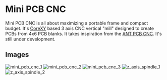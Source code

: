 # Mini PCB CNC
Mini PCB CNC is all about maximizing a portable frame and compact budget. 
It's [CoreXY](https://corexy.com/) based 3 axis CNC vertical "mill" designed to create PCBs from 4x6 PCB blanks. It takes inspiration from the [ANT PCB CNC](https://bitbucket.org/compactpcbmaker/cpcbm). It's still under development.

## Images
![mini_pcb_cnc_1](images/mini_pcb_cnc_1.png)
![mini_pcb_cnc_2](images/mini_pcb_cnc_2.png)
![mini_pcb_cnc_3](images/mini_pcb_cnc_3.png)
![z_axis_spindle_1](images/z_axis_spindle_1.png)
![z_axis_spindle_2](images/z_axis_spindle_2.png)
